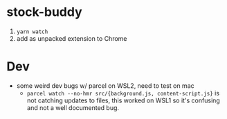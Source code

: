 # stock-buddy
1. `yarn watch`
2. add as unpacked extension to Chrome


# Dev
* some weird dev bugs w/ parcel on WSL2, need to test on mac
    * `parcel watch --no-hmr src/{background.js, content-script.js}` is not catching updates to files, this worked on WSL1 so it's confusing and not a well documented bug.